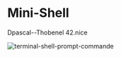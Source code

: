 # Mini-Shell
 Dpascal--Thobenel 42.nice

![terminal-shell-prompt-commande](https://github.com/user-attachments/assets/0b1883eb-6fed-41c2-91b1-8842fb6fa066)
